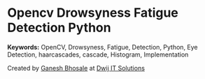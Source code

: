 # Opencv Drowsyness Fatigue Detection Python

**Keywords:**
OpenCV, Drowsyness, Fatigue, Detection, Python, Eye Detection, haarcascades, cascade, Histogram, Implementation

Created by [Ganesh Bhosale](http://ganeshbhosale.com) at [Dwij IT Solutions](http://dwijitsolutions.com)
